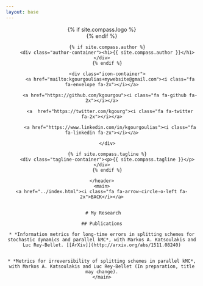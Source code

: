 ```yaml
---
layout: base
---
```


<div class="wrapper">
    <header>
        {% if site.compass.logo %}
        <div class="logo-container">
          <a class="logo" href="{{ page.baseurl }}" style="background-image: url('{{ site.baseurl }}{{ site.compass.logo }}')"></a>
        </div>
        {% endif %}

        {% if site.compass.author %}
        <div class="author-container"><h1>{{ site.compass.author }}</h1></div>
        {% endif %}

        <div class="icon-container">
          <a href="mailto:kgourgoulias+mywebsite@gmail.com"><i class="fa fa-envelope fa-2x"></i></a>

          <a href="https://github.com/kgourgou"><i class="fa fa-github fa-2x"></i></a>

          <a  href="https://twitter.com/kgourg"><i class="fa fa-twitter fa-2x"></i></a>

          <a href="https://www.linkedin.com/in/kgourgoulias"><i class="fa fa-linkedin fa-2x"></i></a>

        </div>

        {% if site.compass.tagline %}
        <div class="tagline-container"><p>{{ site.compass.tagline }}</p></div>
        {% endif %}

    </header>
    <main>
    <a href="../index.html"><i class="fa fa-arrow-circle-o-left fa-2x">BACK</i></a>

    
     # My Research

    ## Publications

    * *Information metrics for long-time errors in splitting schemes for stochastic dynamics and parallel kMC*, with Markos A. Katsoulakis and Luc Rey-Bellet. [[ArXiv]](http://arxiv.org/abs/1511.08240)


    * *Metrics for irreversibility of splitting schemes in parallel kMC*, with Markos A. Katsoulakis and Luc Rey-Bellet (In preparation, title may change).
    </main>
</div>



